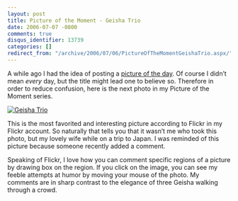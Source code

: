 ```yaml
---
layout: post
title: Picture of the Moment - Geisha Trio
date: 2006-07-07 -0800
comments: true
disqus_identifier: 13739
categories: []
redirect_from: "/archive/2006/07/06/PictureOfTheMomentGeishaTrio.aspx/"
---
```


A while ago I had the idea of posting a [picture of the
day](https://haacked.com/archive/2005/12/13/11334.aspx "Bilbao Metro Entrance").
Of course I didn’t mean *every* day, but the title might lead one to
believe so. Therefore in order to reduce confusion, here is the next
photo in my Picture of the Moment series.

[![Geisha
Trio](https://haacked.com/images/GeishaTrio.jpg)](http://flickr.com/photos/haacked/17432593/ "This pic on Flickr")

This is the most favorited and interesting picture according to Flickr
in my Flickr account. So naturally that tells you that it wasn’t me who
took this photo, but my lovely wife while on a trip to Japan. I was
reminded of this picture because someone recently added a comment.

Speaking of Flickr, I love how you can comment specific regions of a
picture by drawing box on the region. If you click on the image, you can
see my feeble attempts at humor by moving your mouse of the photo. My
comments are in sharp contrast to the elegance of three Geisha walking
through a crowd.

